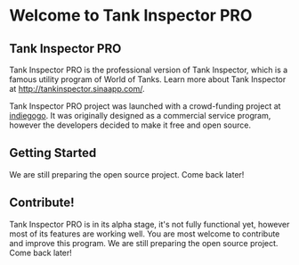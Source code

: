 # Welcome to Tank Inspector PRO

## Tank Inspector PRO
Tank Inspector PRO is the professional version of Tank Inspector, which is a famous utility program of World of Tanks.
Learn more about Tank Inspector at http://tankinspector.sinaapp.com/.

Tank Inspector PRO project was launched with a crowd-funding project at [indiegogo]. It was originally designed as a commercial service program, however the developers decided to make it free and open source.

## Getting Started
We are still preparing the open source project. Come back later!

## Contribute!
Tank Inspector PRO is in its alpha stage, it's not fully functional yet, however most of its features are working well.
You are most welcome to contribute and improve this program. We are still preparing the open source project. Come back later!

[indiegogo]: https://www.indiegogo.com/projects/tank-inspector-pro/x/6706935

